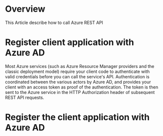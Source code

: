 # Overview
This Article describe how to call Azure REST API

# Register client application with Azure AD

Most Azure services (such as Azure Resource Manager providers and the classic deployment model) require your client code to authenticate with valid credentials before you can call the service's API. Authentication is coordinated between the various actors by Azure AD, and provides your client with an access token as proof of the authentication. The token is then sent to the Azure service in the HTTP Authorization header of subsequent REST API requests. 

# Register the client application with Azure AD

